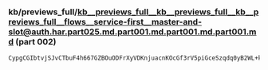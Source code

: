### kb/previews_full/kb__previews_full__kb__previews_full__kb__previews_full__flows__service-first__master-and-slot@auth.har.part025.md.part001.md.part001.md.part001.md (part 002)

```md
CypgCGIbtvjSJvCTbuF4h667GZBOuODFrXyVDKnjuacnKOcGf3rV5piGceSzqdq0yB2WL+kGFK9RZ7PdEdc7NLaCcyE6cQx1pMIN4TwyYJZpyep9ozSJfXKPFOSEfeZwObhX/xp8RNvIkaeE9rAysrseEB7Ae
```

```
